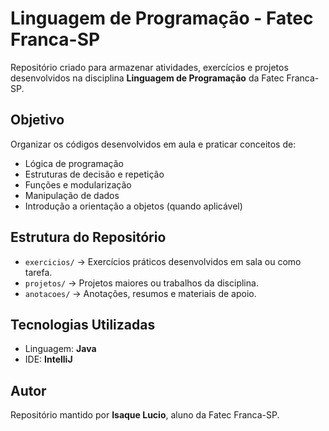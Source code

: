 # Linguagem de Programação - Fatec Franca-SP

Repositório criado para armazenar atividades, exercícios e projetos desenvolvidos na disciplina **Linguagem de Programação** da Fatec Franca-SP.

## Objetivo
Organizar os códigos desenvolvidos em aula e praticar conceitos de:
- Lógica de programação
- Estruturas de decisão e repetição
- Funções e modularização
- Manipulação de dados
- Introdução a orientação a objetos (quando aplicável)

## Estrutura do Repositório
- `exercicios/` → Exercícios práticos desenvolvidos em sala ou como tarefa.  
- `projetos/` → Projetos maiores ou trabalhos da disciplina.  
- `anotacoes/` → Anotações, resumos e materiais de apoio.  

## Tecnologias Utilizadas
- Linguagem: **Java**
- IDE: **IntelliJ**  

##  Autor

Repositório mantido por **Isaque Lucio**, aluno da Fatec Franca-SP.  
